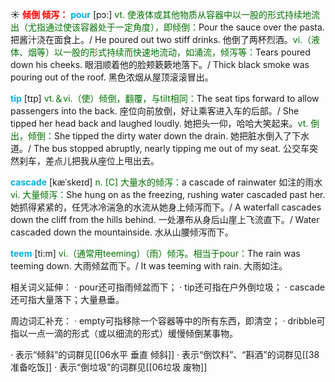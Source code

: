 ☀ <font color="red">**倾倒 倾泻：**</font>
<font color="sky blue">**pour**</font> [pɔ:] 
<font color="rgb(227, 108, 9)">vt. 使液体或其他物质从容器中以一股的形式持续地流出（尤指通过使该容器处于一定角度），即倾倒：</font>Pour the sauce over the pasta. 把酱汁浇在面食上。/ He poured out two stiff drinks. 他倒了两杯烈酒。<font color="rgb(227, 108, 9)">vi.（液体、烟等）以一股的形式持续而快速地流动，如涌流，倾泻等：</font>Tears poured down his cheeks. 眼泪顺着他的脸颊簌簌地落下。/ Thick black smoke was pouring out of the roof. 黑色浓烟从屋顶滚滚冒出。

<font color="sky blue">**tip**</font> [tɪp] 
<font color="rgb(227, 108, 9)">vt.＆vi.（使）倾倒，翻覆，与tilt相同：</font>The seat tips forward to allow passengers into the back. 座位向前放倒，好让乘客进入车的后部。/ She tipped her head back and laughed loudly. 她把头一仰，哈哈大笑起来。<font color="rgb(227, 108, 9)">vt. 倒出，倾倒：</font>She tipped the dirty water down the drain. 她把脏水倒入了下水道。/ The bus stopped abruptly, nearly tipping me out of my seat. 公交车突然刹车，差点儿把我从座位上甩出去。
           
<font color="sky blue">**cascade**</font> [kæˈskeɪd]
<font color="rgb(227, 108, 9)">n. [C] 大量水的倾泻：</font>a cascade of rainwater 如注的雨水 <font color="rgb(227, 108, 9)">vi. 大量倾泻：</font>She hung on as the freezing, rushing water cascaded past her. 她抓得紧紧的，任凭冰冷湍急的水流从她身上倾泻而下。/ A waterfall cascades down the cliff from the hills behind. 一处瀑布从身后山崖上飞流直下。/ Water cascaded down the mountainside. 水从山腰倾泻而下。
           
<font color="sky blue">**teem**</font> [ti:m]
<font color="rgb(227, 108, 9)">vi.（通常用teeming）（雨）倾泻。相当于pour：</font>The rain was teeming down. 大雨倾盆而下。/ It was teeming with rain. 大雨如注。

相关词义延伸：
· pour还可指雨倾盆而下；
· tip还可指在户外倒垃圾；
· cascade还可指大量落下；大量悬垂。

周边词汇补充：
· empty可指移除一个容器等中的所有东西，即清空；
· dribble可指以一点一滴的形式（或以细流的形式）缓慢倾倒某事物。

· 表示“倾斜”的词群见[[06水平 垂直 倾斜]]
· 表示“倒饮料”、“斟酒”的词群见[[38准备吃饭]]
· 表示“倒垃圾”的词群见[[06垃圾 废物]]
